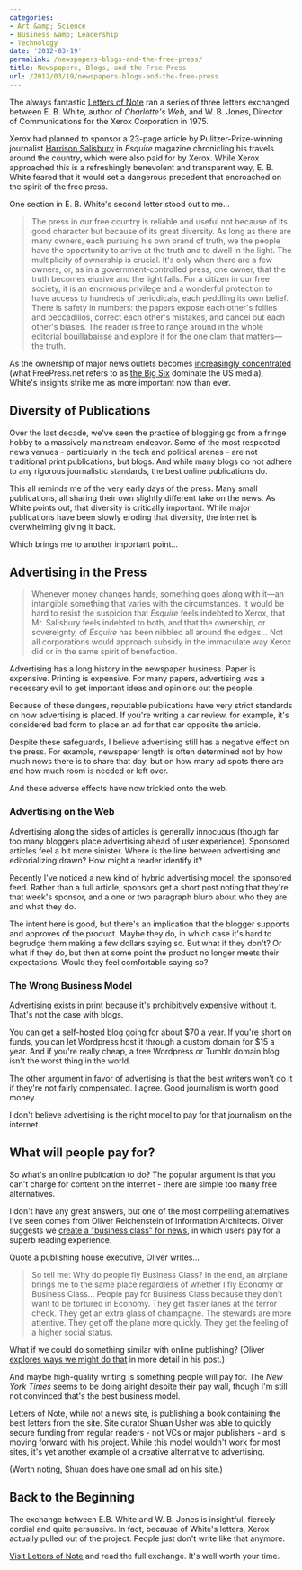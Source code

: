 ```yaml
---
categories:
- Art &amp; Science
- Business &amp; Leadership
- Technology
date: '2012-03-19'
permalink: /newspapers-blogs-and-the-free-press/
title: Newspapers, Blogs, and the Free Press
url: /2012/03/19/newspapers-blogs-and-the-free-press
---
```


The always fantastic <a href="http://www.lettersofnote.com/2012/03/e-b-white-on-free-press.html">Letters of Note</a> ran a series of three letters exchanged between E. B. White, author of <em>Charlotte's Web</em>, and W. B. Jones, Director of Communications for the Xerox Corporation in 1975.

Xerox had planned to sponsor a 23-page article by Pulitzer-Prize-winning journalist <a href="http://en.wikipedia.org/wiki/Harrison_Salisbury">Harrison Salisbury</a> in <em>Esquire</em> magazine chronicling his travels around the country, which were also paid for by Xerox. While Xerox approached this is a refreshingly benevolent and transparent way, E. B. White feared that it would set a dangerous precedent that encroached on the spirit of the free press.

One section in E. B. White's second letter stood out to me...

<blockquote>The press in our free country is reliable and useful not because of its good character but because of its great diversity. As long as there are many owners, each pursuing his own brand of truth, we the people have the opportunity to arrive at the truth and to dwell in the light. The multiplicity of ownership is crucial. It's only when there are a few owners, or, as in a government-controlled press, one owner, that the truth becomes elusive and the light fails. For a citizen in our free society, it is an enormous privilege and a wonderful protection to have access to hundreds of periodicals, each peddling its own belief. There is safety in numbers: the papers expose each other's follies and peccadillos, correct each other's mistakes, and cancel out each other's biases. The reader is free to range around in the whole editorial bouillabaisse and explore it for the one clam that matters—the truth.</blockquote>

As the ownership of major news outlets becomes <a href="http://en.wikipedia.org/wiki/Concentration_of_media_ownership">increasingly concentrated</a> (what FreePress.net refers to as <a href="http://www.freepress.net/ownership/chart/main">the Big Six</a> dominate the US media), White's insights strike me as more important now than ever.
<!--more-->
<h2>Diversity of Publications</h2>

Over the last decade, we've seen the practice of blogging go from a fringe hobby to a massively mainstream endeavor. Some of the most respected news venues - particularly in the tech and political arenas - are not traditional print publications, but blogs. And while many blogs do not adhere to any rigorous journalistic standards, the best online publications do.

This all reminds me of the very early days of the press. Many small publications, all sharing their own slightly different take on the news. As White points out, that diversity is critically important. While major publications have been slowly eroding that diversity, the internet is overwhelming giving it back.

Which brings me to another important point...

<h2>Advertising in the Press</h2>

<blockquote>Whenever money changes hands, something goes along with it—an intangible something that varies with the circumstances. It would be hard to resist the suspicion that <em>Esquire</em> feels indebted to Xerox, that Mr. Salisbury feels indebted to both, and that the ownership, or sovereignty, of <em>Esquire</em> has been nibbled all around the edges... Not all corporations would approach subsidy in the immaculate way Xerox did or in the same spirit of benefaction.</blockquote>

Advertising has a long history in the newspaper business. Paper is expensive. Printing is expensive. For many papers, advertising was a necessary evil to get important ideas and opinions out the people.

Because of these dangers, reputable publications have very strict standards on how advertising is placed. If you're writing a car review, for example, it's considered bad form to place an ad for that car opposite the article.

Despite these safeguards, I believe advertising still has a negative effect on the press. For example,  newspaper length is often determined not by how much news there is to share that day, but on how many ad spots there are and how much room is needed or left over.

And these adverse effects have now trickled onto the web.

<h3>Advertising on the Web</h3>

Advertising along the sides of articles is generally innocuous (though far too many bloggers place advertising ahead of user experience). Sponsored articles feel a bit more sinister. Where is the line between advertising and editorializing drawn? How might a reader identify it?

Recently I've noticed a new kind of hybrid advertising model: the sponsored feed. Rather than a full article, sponsors get a short post noting that they're that week's sponsor, and a one or two paragraph blurb about who they are and what they do.

The intent here is good, but there's an implication that the blogger supports and approves of the product. Maybe they do, in which case it's hard to begrudge them making a few dollars saying so. But what if they don't? Or what if they do, but then at some point the product no longer meets their expectations. Would they feel comfortable saying so?

<h3>The Wrong Business Model</h3>

Advertising exists in print because it's prohibitively expensive without it. That's not the case with blogs.

You can get a self-hosted blog going for about $70 a year. If you're short on funds, you can let Wordpress host it through a custom domain for $15 a year. And if you're really cheap, a free Wordpress or Tumblr domain blog isn't the worst thing in the world.

The other argument in favor of advertising is that the best writers won't do it if they're not fairly compensated. I agree. Good journalism is worth good money.

I don't believe advertising is the right model to pay for that journalism on the internet.

<h2>What will people pay for?</h2>

So what's an online publication to do? The popular argument is that you can't charge for content on the internet - there are simple too many free alternatives.

I don't have any great answers, but one of the most compelling alternatives I've seen comes from Oliver Reichenstein of Information Architects. Oliver suggests we <a href="http://www.informationarchitects.jp/en/business-class-news/">create a "business class" for news</a>, in which users pay for a superb reading experience.

Quote a publishing house executive, Oliver writes...

<blockquote>So tell me: Why do people fly Business Class? In the end, an airplane brings me to the same place regardless of whether I fly Economy or Business Class... People pay for Business Class because they don’t want to be tortured in Economy. They get faster lanes at the terror check. They get an extra glass of champagne. The stewards are more attentive. They get off the plane more quickly. They get the feeling of a higher social status.</blockquote>

What if we could do something similar with online publishing? (Oliver <a href="http://www.informationarchitects.jp/en/business-class-news/">explores ways we might do that</a> in more detail in his post.)

And maybe high-quality writing is something people will pay for. The <em>New York Times</em> seems to be doing alright despite their pay wall, though I'm still not convinced that's the best business model.

Letters of Note, while not a news site, is publishing a book containing the best letters from the site. Site curator Shuan Usher was able to quickly secure funding from regular readers - not VCs or major publishers - and is moving forward with his project. While this model wouldn't work for most sites, it's yet another example of a creative alternative to advertising.

(Worth noting, Shuan does have one small ad on his site.)

<h2>Back to the Beginning</h2>

The exchange between E.B. White and W. B. Jones is insightful, fiercely cordial and quite persuasive. In fact, because of White's letters, Xerox actually pulled out of the project. People just don't write like that anymore.

<a href="http://www.lettersofnote.com/2012/03/e-b-white-on-free-press.html">Visit Letters of Note</a> and read the full exchange. It's well worth your time.